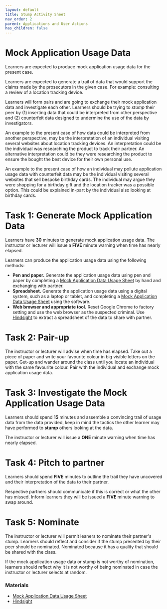 ```yaml
---
layout: default
title: Stump Activity Sheet
nav_order: 2
parent: Applications and User Actions
has_children: false
---
```


# Mock Application Usage Data
Learners are expected to produce mock application usage data for the present case.

Learners are expected to generate a trail of data that would support the claims made by the prosecutors in the given case.
For example: consulting a review of a location tracking device.

Learners will form pairs and are going to exchange their mock application data and investigate each other. Learners should be trying to *stump* their peer by (1) inserting data that could be interpreted from other perspective and (2) counterfeit data designed to undermine the use of the data by investigators.

An example to the present case of how data could be interpreted from another perspective, may be the interpretation of an individual visiting several websites about location tracking devices. An interpretation could be the individual was researching the product to track their partner. An alternative interpretation could be they were researching the product to ensure the bought the best device for their own personal use.

An example to the present case of how an individual may pollute application usage data with counterfeit data may be the individual visiting several websites that sell bespoke birthday cards. The individual may argue they were shopping for a birthday gift and the location tracker was a possible option. This could be explained in-part by the individual also looking at birthday cards.

# Task 1: Generate Mock Application Data
Learners have **30** minutes to generate mock application usage data. The instructor or lecturer will issue a **FIVE** minute warning when time has nearly elapsed.

Learners can produce the application usage data using the following methods:

- **Pen and paper.** Generate the application usage data using pen and paper by completing a [Mock Application Data Usage Sheet](mockApplicationDataUsageSheet.html) by hand and exchanging with partner.
- **Spreadsheet.** Generate the application usage data using a digital system, such as a laptop or tablet, and completing a [Mock Application Data Usage Sheet](mockApplicationDataUsageSheet.html) using the software.
- **Web browser and appropriate tool.** Reset Google Chrome to factory setting and use the web browser as the suspected criminal. Use [Hindsight](https://github.com/obsidianforensics/hindsight) to extract a spreadsheet of the data to share with partner.

# Task 2: Pair-up
The instructor or lecturer will advise when time has elapsed.
Take out a piece of paper and write your favourite colour in big visible letters on the paper.
Get-up and wander around the class until you locate an individual with the same favourite colour. Pair with the individual and exchange mock application usage data.

# Task 3: Investigate the Mock Application Usage Data
Learners should spend **15** minutes and assemble a convincing trail of usage data from the data provided, keep in mind the tactics the other learner may have performed to **stump** others looking at the data.

The instructor or lecturer will issue a **ONE** minute warning when time has nearly elapsed.

# Task 4: Pitch to partner
Learners should spend **FIVE** minutes to outline the trail they have uncovered and their interpretation of the data to their partner.

Respective partners should communicate if this is correct or what the other has missed. Inform learners they will be issued a **FIVE** minute warning to swap around.

# Task 5: Nominate
The instructor or lecturer will permit leaners to nominate their partner's stump. Learners should reflect and consider if the stump presented by their peer should be nominated. Nominated because it has a quality that should be shared with the class.

If the mock application usage data or stump is not worthy of nomination, learners should reflect why it is not worthy of being nominated in case the instructor or lecturer selects at random.

### Materials
* [Mock Application Data Usage Sheet](mockApplicationDataUsageSheet.html)
* [Hindsight](https://github.com/obsidianforensics/hindsight)
